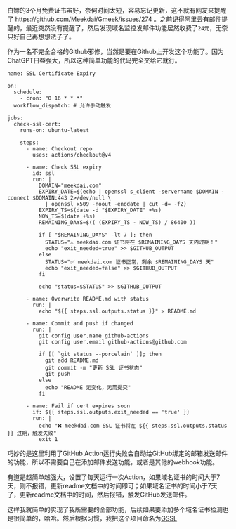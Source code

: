 白嫖的3个月免费证书虽好，奈何时间太短，容易忘记更新，这不就有网友来提醒了 https://github.com/Meekdai/Gmeek/issues/274 。之前记得阿里云有邮件提醒的，最近突然没有提醒了，然后发现域名监控发邮件功能居然收费了`24元`，无奈只好自己再想想法子了。

作为一名不完全合格的Github邪修，当然是要在Github上开发这个功能了。因为ChatGPT日益强大，所以这种简单功能的代码完全交给它就行。

```
name: SSL Certificate Expiry

on:
  schedule:
    - cron: "0 16 * * *"
  workflow_dispatch: # 允许手动触发

jobs:
  check-ssl-cert:
    runs-on: ubuntu-latest

    steps:
      - name: Checkout repo
        uses: actions/checkout@v4

      - name: Check SSL expiry
        id: ssl
        run: |
          DOMAIN="meekdai.com"
          EXPIRY_DATE=$(echo | openssl s_client -servername $DOMAIN -connect $DOMAIN:443 2>/dev/null \
            | openssl x509 -noout -enddate | cut -d= -f2)
          EXPIRY_TS=$(date -d "$EXPIRY_DATE" +%s)
          NOW_TS=$(date +%s)
          REMAINING_DAYS=$(( (EXPIRY_TS - NOW_TS) / 86400 ))

          if [ "$REMAINING_DAYS" -lt 7 ]; then
            STATUS="⚠️ meekdai.com 证书将在 $REMAINING_DAYS 天内过期！"
            echo "exit_needed=true" >> $GITHUB_OUTPUT
          else
            STATUS="✅ meekdai.com 证书正常，剩余 $REMAINING_DAYS 天"
            echo "exit_needed=false" >> $GITHUB_OUTPUT
          fi

          echo "status=$STATUS" >> $GITHUB_OUTPUT

      - name: Overwrite README.md with status
        run: |
          echo "${{ steps.ssl.outputs.status }}" > README.md

      - name: Commit and push if changed
        run: |
          git config user.name github-actions
          git config user.email github-actions@github.com

          if [[ `git status --porcelain` ]]; then
            git add README.md
            git commit -m "更新 SSL 证书状态"
            git push
          else
            echo "README 无变化，无需提交"
          fi

      - name: Fail if cert expires soon
        if: ${{ steps.ssl.outputs.exit_needed == 'true' }}
        run: |
          echo "❌ meekdai.com SSL 证书将在 ${{ steps.ssl.outputs.status }} 过期，触发失败"
          exit 1
```

巧妙的是这里利用了GitHub Action运行失败会自动给GitHub绑定的邮箱发送邮件的功能，所以不需要自己在添加邮件发送功能，或者是其他的webhook功能。

有道是越简单越强大，设置了每天运行一次Action，如果域名证书的时间大于7天，则不报错，更新readme文档中的时间即可；如果域名证书的时间小于7天了，更新readme文档中的时间，然后报错，触发GitHub发送邮件。

这样我就简单的实现了我所需要的全部功能，后续如果要添加多个域名证书检测也是很简单的，哈哈。然后根据习惯，我把这个项目命名为[GSSL](https://github.com/Meekdai/GSSL)